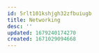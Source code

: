 ```yaml
---
id: 5rlt101kshjgh32zfbuiugb
title: Networking
desc: ''
updated: 1679240174270
created: 1671029094668
---
```


